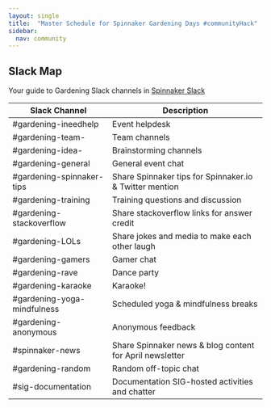 ```yaml
---
layout: single
title:  "Master Schedule for Spinnaker Gardening Days #communityHack"
sidebar:
  nav: community
---
```

## Slack Map
Your guide to Gardening Slack channels in [Spinnaker Slack](https://join.spinnaker.io)

|Slack Channel|Description|
|-----|-----------------------|
|#gardening-ineedhelp|Event helpdesk|
|#gardening-team-<projectString>|Team channels|
|#gardening-idea-<projectString>|Brainstorming channels|
|#gardening-general|General event chat|
|#gardening-spinnaker-tips|Share Spinnaker tips for Spinnaker.io & Twitter mention |
|#gardening-training|Training questions and discussion|
|#gardening-stackoverflow|Share stackoverflow links for answer credit|
|#gardening-LOLs|Share jokes and media to make each other laugh|
|#gardening-gamers|Gamer chat|
|#gardening-rave|Dance party|
|#gardening-karaoke|Karaoke!|
|#gardening-yoga-mindfulness|Scheduled yoga & mindfulness breaks|
|#gardening-anonymous|Anonymous feedback|
|#spinnaker-news|Share Spinnaker news & blog content for April newsletter|
|#gardening-random|Random off-topic chat|
|#sig-documentation|Documentation SIG-hosted activities and chatter|

